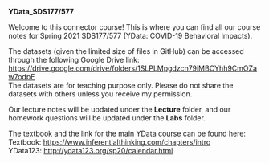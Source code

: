 **YData_SDS177/577** 

Welcome to this connector course! This is where you can find all our course notes for Spring 2021 SDS177/577 (YData: COVID-19 Behavioral Impacts).

The datasets (given the limited size of files in GitHub) can be accessed through the following Google Drive link:<br />
https://drive.google.com/drive/folders/1SLPLMpgdzcn79iMBOYhh9CmOZaw7odpE <br />
The datasets are for teaching purpose only. Please do not share the datasets with others unless you receive my permission.

Our lecture notes will be updated under the **Lecture** folder, and our homework questions will be updated under the **Labs** folder.
 
The textbook and the link for the main YData course can be found here:<br />
Textbook: https://www.inferentialthinking.com/chapters/intro<br />
YData123: http://ydata123.org/sp20/calendar.html<br />
